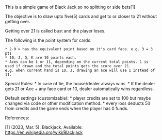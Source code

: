 This is a simple game of Black Jack so no splitting or side bets[1]

The objective is to draw upto five(5) cards and get to or closer to 21 without getting over.

Getting over 21 is called bust and the player loses.

The following is the point system for cards:

    * 2-9 > has the equivalent point based on it's card face. e.g. 3 = 3 pts
    * 10, J, Q, K are 10 points each.
    * Aces can be 1 or 11, depending on the current total points. 1 is used if drawn and the total points gets the score over 21.
    e.g. when current hand is 10, J, drawing an ace will use 1 instead of 11.

Special Rules:
    * In case of tie, the house/dealer always wins.
    * If the dealer gets 21 or Ace + any face card or 10, dealer automatically wins regardless.

Default settings (customizable):
    * player credits are set to 100 but maybe changed via code or other modification method.
    * every loss deducts 50 from credits and the game ends when the player has 0 funds.

References:

[1] (2023, Mar. 5). Blackjack. Available: https://en.wikipedia.org/wiki/Blackjack